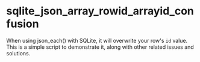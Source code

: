 # sqlite_json_array_rowid_arrayid_confusion
When using json_each() with SQLite, it will overwrite your row's `id` value. This is a simple script to demonstrate it, along with other related issues and solutions.

